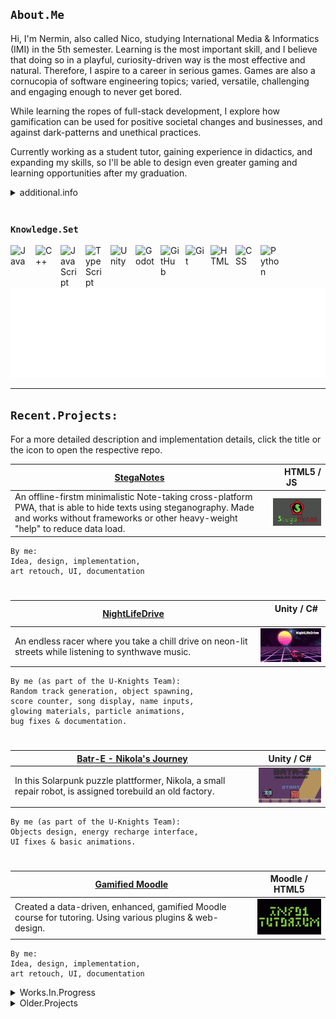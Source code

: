 ## `About.Me`
Hi, I'm Nermin, also called Nico, studying International Media & Informatics (IMI) in the 5th semester. Learning is the most important skill, and I believe that doing so in a playful, curiosity-driven way is the most effective and natural. Therefore, I aspire to a career in serious games. Games are also a cornucopia of software engineering topics; varied, versatile, challenging and engaging enough to never get bored.

While learning the ropes of full-stack development, I explore how gamification can be used for positive societal changes and businesses, and against dark-patterns and unethical practices.

Currently working as a student tutor, gaining experience in didactics, and expanding my skills, so I'll be able to design even greater gaming and learning opportunities after my graduation.

<details>
      <summary>additional.info</summary>

- 🔭 When I'm not preparing classes or tutoring, I try to learn more about Game Based Learning.
- 🎮 Learning Godot & GDScript, Unity & C#. Since I see myself in EduTech and Gamification.
      Currently doing courses on game engines, physics and AI, while fidgeting with some projects in my free time to show the skills.
- 🌱 Into Web Dev + JS too, and gained experience with TypeScript. Would love to make more cross-platform web apps.
- 👯 Starting my internship abroad in winter '23, making Serious Games with [RisingPixel](https://www.risingpixel.com/) and hoping for a long-term working student opportunity after that.
- 💬 Ask me about pixelart, edutech, good storytelling & game design. I'm a beginner, but passionate about these.

### Other than that I'm striving to make my graduation in...
[![Logo](./images/logo_imi_alpha.png)](https://imi-bachelor.htw-berlin.de)
</details>

<br />

###  `Knowledge.Set`

<img align="left" alt="Java" width="30px" style="padding-right:10px;" src="https://cdn.jsdelivr.net/gh/devicons/devicon/icons/java/java-original.svg"/>
<img align="left" alt="C++" width="30px" style="padding-right:10px;" src="https://cdn.jsdelivr.net/gh/devicons/devicon/icons/csharp/csharp-original.svg" />
<img align="left" alt="JavaScript" width="30px" style="padding-right:10px;" src="https://cdn.jsdelivr.net/gh/devicons/devicon/icons/javascript/javascript-original.svg" />
<img align="left" alt="TypeScript" width="30px" style="padding-right:10px;" src="https://cdn.jsdelivr.net/gh/devicons/devicon/icons/typescript/typescript-original.svg" />
<img align="left" alt="Unity" width="30px" style="padding-right:10px;" src="https://cdn.jsdelivr.net/gh/devicons/devicon/icons/unity/unity-original.svg" />
<img align="left" alt="Godot" width="30px" style="padding-right:10px;" src="https://cdn.jsdelivr.net/gh/devicons/devicon/icons/godot/godot-original.svg" />
<img align="left" alt="GitHub" width="30px" style="padding-right:10px;" src="https://cdn.jsdelivr.net/gh/devicons/devicon/icons/github/github-original.svg" />
<img align="left" alt="Git" width="30px" style="padding-right:10px;" src="https://cdn.jsdelivr.net/gh/devicons/devicon/icons/git/git-original.svg" />
<img align="left" alt="HTML" width="30px" style="padding-right:10px;" src="https://cdn.jsdelivr.net/gh/devicons/devicon/icons/html5/html5-original.svg" />
<img align="left" alt="CSS" width="30px" style="padding-right:10px;" src="https://cdn.jsdelivr.net/gh/devicons/devicon/icons/css3/css3-original.svg" />
<img align="left" alt="Python" width="30px" style="padding-right:10px;" src="https://cdn.jsdelivr.net/gh/devicons/devicon/icons/python/python-original.svg" />
<br /><br />

[![Animated n-c0de-r Logo](./images/logo_n-c0de-r_alpha.gif)](https://n-c0de-r.github.io)

---

## `Recent.Projects:`
For a more detailed description and implementation details, click the title or the icon to open the respective repo.

[StegaNotes](https://github.com/n-c0de-r/StegaNotes) | &emsp; HTML5 / JS &emsp;
--- | :---:
An offline-firstm minimalistic Note-taking cross-platform PWA, that is able to hide texts using steganography. Made and works without frameworks or other heavy-weight "help" to reduce data load. | [![StegaNotes Icon](./images/StegaNotes_Icon.png)](https://github.com/n-c0de-r/StegaNotes)

```
By me:
Idea, design, implementation,
art retouch, UI, documentation
```
#
[NightLifeDrive](https://github.com/n-c0de-r/NightLifeDrive) | &emsp; Unity / C# &emsp;
--- | :---:
An endless racer where you take a chill drive on neon-lit streets while listening to synthwave music.&emsp; | [![NightLifeDrive Icon](./images/NightLifeDrive_Icon.png)](https://github.com/n-c0de-r/NightLifeDrive)
```
By me (as part of the U-Knights Team):
Random track generation, object spawning,
score counter, song display, name inputs,
glowing materials, particle animations,
bug fixes & documentation.
```
#
[Batr-E - Nikola's Journey](https://github.com/n-c0de-r/Batr-E_Nikolas_Journey) | Unity / C#
--- | :---:
In this Solarpunk puzzle plattformer, Nikola, a small repair robot, is assigned torebuild an old factory. | [![Batr-E Icon](./images/Batr-E_Icon.png)](https://github.com/n-c0de-r/Batr-E_Nikolas_Journey)
```
By me (as part of the U-Knights Team):
Objects design, energy recharge interface,
UI fixes & basic animations. 
```
#
[Gamified Moodle](https://github.com/n-c0de-r/GamifiedMoodle) | Moodle / HTML5
--- | :---:
Created a data-driven, enhanced, gamified Moodle course for tutoring. Using various plugins & web-design. | [![Gamified Moodle Icon](./images/GamifiedMoodle_Icon.png)](https://github.com/n-c0de-r/GamifiedMoodle)

```
By me:
Idea, design, implementation,
art retouch, UI, documentation
```

<details>
<summary>Works.In.Progress</summary>

[TowerDefense](https://github.com/n-c0de-r/TowerDefense) | Godot4 / GDscript2
--- | :---:
Teaching an AI to dive and collect pearls in a predefined environment as part of the GameAI course. &emsp; | [![DiveAI Icon](./images/WIP_Icon.png)](https://github.com/n-c0de-r/TowerDefense)
```
By me:
Idea, design, implementation,
art retouch, UI, documentation
```
#
[Omnis Rewrite in Godot4](https://github.com/n-c0de-r/Omnis) | Godot4 / GDscript2
--- | :---:
Rewriting and finishing the old Omnis project in Godot4. This should then finally work as expected and be future-proof. | [![WIP Icon](./images/WIP_Icon.png)](https://github.com/n-c0de-r/Omnis)
#
[Rewrite my personal GitHub Page in (almost) CSS only](https://github.com/n-c0de-r/n-c0de-r.github.io) | HTML5+CSS / No_JavaScript
--- | :---:
Making a new portfolio page, purely in HTML and CSS - hidden for now. Goal is to showcase enough, while still being a minimalistic, not bloated but fun experience. Also to train CSS, of course! | [![WIP Icon](./images/WIP_Icon.png)](https://github.com/n-c0de-r/n-c0de-r.github.io)
</details>

<details>
<summary>Older.Projects</summary>

[Tauros Traps](https://github.com/n-c0de-r/TaurosTraps) | Unity / C#
--- | :---:
Create and show perfect mazes to trap the mythological Tauros. Learned new algorithms in this assessment. | [![Tauros Traps Icon](./images/TaurosTraps_Icon.png)](https://github.com/n-c0de-r/TaurosTraps)

```
By me:
Idea, design, implementation,
art retouch, UI, documentation
```
#
[Omnis](https://github.com/n-c0de-r/Omnis) | Godot3 / GDscript
--- | :---:
A more challenging recreation of the child's game "Simon" with new modes with accessibility in mind. &emsp; | [![Omnis Icon](./images/Omnis_Icon.png)](https://github.com/n-c0de-r/Omnis)
```
By me:
Idea, design, implementation,
art retouch, UI, documentation
```
#
[Diving Game AI](https://github.com/n-c0de-r/DiveAI) | Java
--- | :---:
Teaching an AI to dive and collect pearls in a predefined environment as part of the GameAI course. &emsp; | [![DiveAI Icon](./images/DiveAI_Icon.png)](https://github.com/n-c0de-r/DiveAI)
```
By me:
Implementation, documentation
```
#
[Notiply](https://github.com/n-c0de-r/Notiply) | Android / Java
--- | :---:
Just a prototype for a collaborative drawing Android app as part of the last Mobile Development course. | [![Notiply Icon](./images/Notiply_Icon.gif)](https://github.com/n-c0de-r/DiveAI)
```
By me:
Idea, Implementation, UI,
Documentation, basic testing
```

Some more below and [many others here...](https://github.com/n-c0de-r?tab=repositories)
</details>
